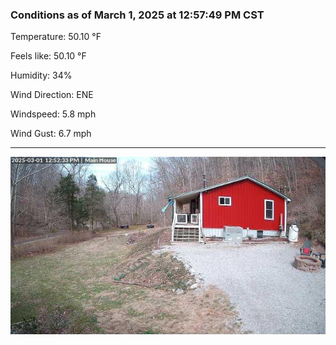 ### Conditions as of March 1, 2025 at 12:57:49 PM CST 

Temperature: 50.10 &deg;F

Feels like: 50.10 &deg;F

Humidity: 34%

Wind Direction: ENE

Windspeed: 5.8 mph

Wind Gust: 6.7 mph

---

<img src="./images/latest.jpeg"/>

